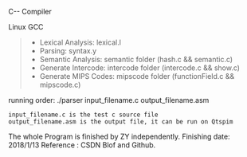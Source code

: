 C-- Compiler

Linux GCC

>- Lexical Analysis: lexical.l
>- Parsing: syntax.y
>- Semantic Analysis: semantic folder (hash.c && semantic.c)
>- Generate Intercode: intercode folder (intercode.c && show.c)
>- Generate MIPS Codes: mipscode folder (functionField.c && mipscode.c)

running order: ./parser input_filename.c output_filename.asm
		
	input_filename.c is the test c source file
	output_filename.asm is the output file, it can be run on Qtspim

The whole Program is finished by ZY independently. Finishing date: 2018/1/13
Reference : CSDN Blof and Github.

